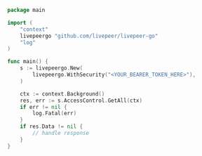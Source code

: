 <!-- Start SDK Example Usage [usage] -->
```go
package main

import (
	"context"
	livepeergo "github.com/livepeer/livepeer-go"
	"log"
)

func main() {
	s := livepeergo.New(
		livepeergo.WithSecurity("<YOUR_BEARER_TOKEN_HERE>"),
	)

	ctx := context.Background()
	res, err := s.AccessControl.GetAll(ctx)
	if err != nil {
		log.Fatal(err)
	}
	if res.Data != nil {
		// handle response
	}
}

```
<!-- End SDK Example Usage [usage] -->